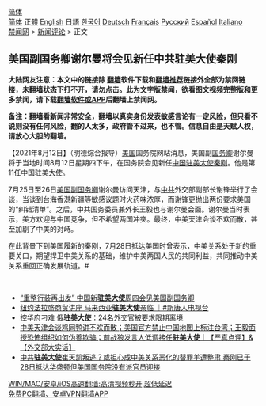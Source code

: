  <!-- 面包屑导航 --> <div class="breadcrumb"><!-- GTranslate: https://gtranslate.io/ -->  <div class="switcher notranslate">  <div class="selected">  <a href="#" onclick="return false;"> 简体</a>  </div>  <div class="option">  <a href="https://www.bannedbook.org" onclick="doGTranslate('zh-CN|zh-CN');jQuery('div.switcher div.selected a').html(jQuery(this).html());return false;" title="简体中文" class="nturl selected"> 简体</a>  <a href="https://www.bannedbook.org/zh-tw/" onclick="doGTranslate('zh-CN|zh-TW');jQuery('div.switcher div.selected a').html(jQuery(this).html());return false;" title="繁體中文" class="nturl"> 正體</a>  <a href="https://www.bannedbook.org/en/" onclick="doGTranslate('zh-CN|en');jQuery('div.switcher div.selected a').html(jQuery(this).html());return false;" title="English" class="nturl"> English</a>  <a href="https://www.bannedbook.org/ja/" onclick="doGTranslate('zh-CN|ja');jQuery('div.switcher div.selected a').html(jQuery(this).html());return false;" title="日本語" class="nturl"> 日語</a>  <a href="https://www.bannedbook.org/ko/" onclick="doGTranslate('zh-CN|ko');jQuery('div.switcher div.selected a').html(jQuery(this).html());return false;" title="한국어" class="nturl"> 한국어</a>  <a href="https://www.bannedbook.org/de/" onclick="doGTranslate('zh-CN|de');jQuery('div.switcher div.selected a').html(jQuery(this).html());return false;" title="Deutsch" class="nturl"> Deutsch</a>  <a href="https://www.bannedbook.org/fr/" onclick="doGTranslate('zh-CN|fr');jQuery('div.switcher div.selected a').html(jQuery(this).html());return false;" title="Français" class="nturl"> Français</a>  <a href="https://www.bannedbook.org/ru/" onclick="doGTranslate('zh-CN|ru');jQuery('div.switcher div.selected a').html(jQuery(this).html());return false;" title="Русский" class="nturl"> Русский</a>  <a href="https://www.bannedbook.org/es/" onclick="doGTranslate('zh-CN|es');jQuery('div.switcher div.selected a').html(jQuery(this).html());return false;" title="Español" class="nturl"> Español</a>  <a href="https://www.bannedbook.org/it/" onclick="doGTranslate('zh-CN|it');jQuery('div.switcher div.selected a').html(jQuery(this).html());return false;" title="Italiano" class="nturl"> Italiano</a>  </div>  </div>      <div class='breadcrumb-sub'><!-- Breadcrumb NavXT 6.3.0 --> <a href="https://www.bannedbook.org/" class="home">禁闻网</a> &gt; <a href="https://www.bannedbook.org/bnews/comments/" class="category">新闻评论</a> &gt; 正文</div></div><h2>美国副国务卿谢尔曼将会见新任中共驻美大使秦刚</h2> <p class="notice"><b>大陆网友注意：本文中的链接除 <a href="https://github.com/bannedbook/fanqiang" >翻墙</a>软件下载和<a href="https://github.com/killgcd/justmysocks/blob/master/README.md">翻墙推荐</a>链接外全部为禁网链接，未翻墙状态下打不开，请勿点击。此为文字版禁闻，欲看图文视频完整版和更多禁闻，请下载<a href="https://github.com/bannedbook/fanqiang">翻墙软件或APP</a>后翻墙上禁闻网。</p><p>备注：翻墙看新闻非常安全，翻墙以真实身份发表敏感言论有一定风险，但只看不说则没有任何风险，翻的人太多，政府管不过来，也不管。信息自由是天赋人权，请放心大胆的翻墙。</b></p>  <div class="entry"> <p>              <a href="https://i2.wp.com/upload-images-bucket-v64rleca837do.s3.eu-west-1.amazonaws.com/wp-content/uploads/2021/08/12080803/Screen-Shot-2021-08-12-at-6.12.22-pm.png?fit=909%2C514&#038;ssl=1" data-caption=""></a>                            </p> <p>【2021年8月12日】（明德综合报导）<a href="https://www.bannedbook.org/bnews/tag/%e7%be%8e%e5%9b%bd/" class="st_tag internal_tag" rel="tag" title="标签 美国 下的日志">美国</a>国务院网站消息，美国副<a href="https://www.bannedbook.org/bnews/tag/%e5%9b%bd%e5%8a%a1%e5%8d%bf/" class="st_tag internal_tag" rel="tag" title="标签 国务卿 下的日志">国务卿</a>谢尔曼将于当地时间8月12日星期四下午，在国务院会见新任<span class='wp_keywordlink_affiliate'><a href="https://www.bannedbook.org/" title="中国" target="_blank">中国</a></span><a href="https://www.bannedbook.org/bnews/tag/%e9%a9%bb%e7%be%8e%e5%a4%a7%e4%bd%bf/" class="st_tag internal_tag" rel="tag" title="标签 驻美大使 下的日志">驻美大使</a><a href="https://www.bannedbook.org/bnews/tag/%e7%a7%a6%e5%88%9a/" class="st_tag internal_tag" rel="tag" title="标签 秦刚 下的日志">秦刚</a>。他是第11任中国驻美<a href="https://www.bannedbook.org/bnews/tag/%E5%A4%A7%E4%BD%BF/" class="st_tag internal_tag" rel="tag" title="标签 大使 下的日志">大使</a>。</p>  <p>7月25日至26日<a href="https://www.bannedbook.org/bnews/tag/%e7%be%8e%e5%9b%bd%e5%89%af%e5%9b%bd%e5%8a%a1%e5%8d%bf/" class="st_tag internal_tag" rel="tag" title="标签 美国副国务卿 下的日志">美国副国务卿</a>谢尔曼访问天津，与<a href="https://www.bannedbook.org/bnews/tag/%e4%b8%ad%e5%85%b1/" class="st_tag internal_tag" rel="tag" title="标签 中共 下的日志">中共</a>外交部副部长谢锋举行了会谈，当谈到台海香港新疆等敏感议题时火药味浓厚，而谢锋更抛出两份要求美国的“纠错清单”。之后，中共国务委员兼外长王毅也与谢尔曼会面。谢尔曼当时表示，美方欢迎与中国竞争，但不希望两国冲突。最终，中美天津会谈不欢而散，甚至加剧了中美的对峙。</p> <p>在此背景下到美国履新的秦刚，7月28日抵达美国时曾表示，中美关系处于新的重要关口，期望捍卫中美关系的基础，维护中美两国人民的共同利益，共同推动中美关系重回正确发展轨道。#</p>  <p>&nbsp;</p> <ul class='op-related-articles' title='相关阅读'> <li><a href='https://www.bannedbook.org/bnews/headline/20210812/1604986.html' target='_blank'>“重整行装再出发” 中国新<b>驻美大使</b>周四会见美国副国务卿</a></li> <li><a href='https://www.bannedbook.org/bnews/bannedvideo/20210810/1603656.html' target='_blank'>纽约法拉盛商贸讲座 马来西亚<b>驻美大使</b>亲临 ｜#新唐人电视台</a></li> <li><a href='https://www.bannedbook.org/bnews/worldnews/20210804/1599698.html' target='_blank'>控华府刁难 俄<b>驻美大使</b>：24名外交官被要求限期离境</a></li> <li><a href='https://www.bannedbook.org/bnews/bannedvideo/20210801/1598213.html' target='_blank'>中美天津会谈鸡同鸭讲不欢而散；美国官方禁止中国地图上标注台湾；王毅面授恐怖组织如何伪善欺骗；前战狼发言人低调接任<b>驻美大使</b>｜【严真点评】&【外交部大实话】</a></li> <li><a href='https://www.bannedbook.org/bnews/bannedvideo/20210801/1597923.html' target='_blank'>中共<b>驻美大使</b>崔天凯叛逃？或担心成中美关系恶化的替罪羊遭整肃 秦刚已于28日抵达华盛顿但美国国务院没有派官员迎接</a></li> </ul> <p class="texttj"> <a href="https://github.com/bannedbook/fanqiang/wiki/V2ray%E6%9C%BA%E5%9C%BA" target="_blank">WIN/MAC/安卓/iOS高速翻墙:高清视频秒开,超低延迟</a><br/> <a href="https://github.com/bannedbook/fanqiang/wiki/%E7%A6%81%E9%97%BB%E7%BD%91%E5%AE%89%E5%8D%93%E7%BF%BB%E5%A2%99%E6%96%B0%E9%97%BBAPP" target="_blank">免费PC翻墙、安卓VPN翻墙APP</a></p> <p>&nbsp;</p><a name='sharetosocial'></a>  <div style="margin-bottom:5px;padding-bottom:5px;clear:both"> <div id="archive-pix-1" class="banner-ads"> <!-- AuctionX Display platform tag START --> <div id="26318x728x90x621x_ADSLOT2" clicktrack="%%CLICK_URL_ESC%%"></div> <!-- AuctionX Display platform tag END --> </div> <div id="archive-pix-2" class="banner-ads"> <!-- AuctionX Display platform tag START --> <div id="26315x300x250x621x_ADSLOT2" clicktrack="%%CLICK_URL_ESC%%"></div> <!-- AuctionX Display platform tag END --> </div> </div>  <div id="archive-pix-1" class="banner-ads"> <!-- AuctionX Display platform tag START --> <div id="26318x728x90x621x_ADSLOT3" clicktrack="%%CLICK_URL_ESC%%"></div> <!-- AuctionX Display platform tag END --> </div> </div><!--END ENTRY--> 